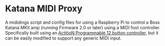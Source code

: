 # Katana MIDI Proxy
A mididings script and config files for using a Raspberry Pi to control a Boss
Katana MKII amp (running Firmware 2.0 or later) using a MIDI foot
controller. Specifically built using an [ActitioN Programmable 12 button
controller](https://www.actition.net/actition-universal-midi-controllers), but
it can be easily modified to support any generic MIDI input.
